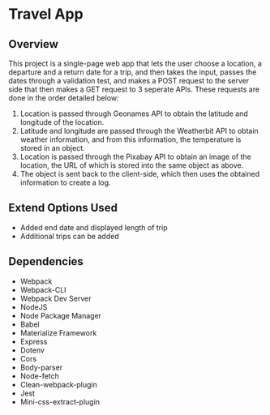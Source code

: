 # Travel App
## Overview
This project is a single-page web app that lets the user choose a location, a departure and a return date for a trip, and then takes the input, passes the dates through a validation test, and makes a POST request to the server side that then makes a GET request to 3 seperate APIs. These requests are done in the order detailed below:

1. Location is passed through Geonames API to obtain the latitude and longitude of the location.
2. Latitude and longitude are passed through the Weatherbit API to obtain weather information, and from this information, the temperature is stored in an object.
3. Location is passed through the Pixabay API to obtain an image of the location, the URL of which is stored into the same object as above.
4. The object is sent back to the client-side, which then uses the obtained information to create a log.

## Extend Options Used
- Added end date and displayed length of trip
- Additional trips can be added

## Dependencies
- Webpack
- Webpack-CLI
- Webpack Dev Server
- NodeJS
- Node Package Manager
- Babel
- Materialize Framework
- Express
- Dotenv
- Cors
- Body-parser
- Node-fetch
- Clean-webpack-plugin
- Jest
- Mini-css-extract-plugin